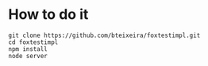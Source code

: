 How to do it
============

```
git clone https://github.com/bteixeira/foxtestimpl.git
cd foxtestimpl
npm install
node server
```
